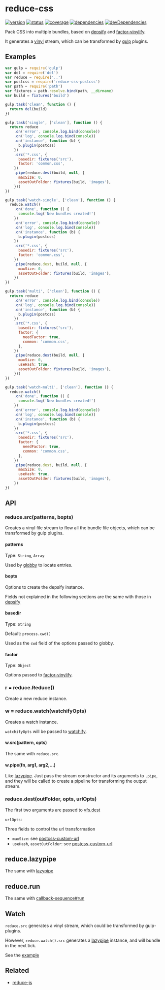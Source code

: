 # reduce-css
[![version](https://img.shields.io/npm/v/reduce-css.svg)](https://www.npmjs.org/package/reduce-css)
[![status](https://travis-ci.org/zoubin/reduce-css.svg?branch=master)](https://travis-ci.org/zoubin/reduce-css)
[![coverage](https://img.shields.io/coveralls/zoubin/reduce-css.svg)](https://coveralls.io/github/zoubin/reduce-css)
[![dependencies](https://david-dm.org/zoubin/reduce-css.svg)](https://david-dm.org/zoubin/reduce-css)
[![devDependencies](https://david-dm.org/zoubin/reduce-css/dev-status.svg)](https://david-dm.org/zoubin/reduce-css#info=devDependencies)

Pack CSS into multiple bundles,
based on [depsify](https://github.com/zoubin/depsify)
and [factor-vinylify](https://www.npmjs.com/package/factor-vinylify).

It generates a [vinyl](https://www.npmjs.com/package/vinyl) stream,
which can be transformed by [gulp](https://www.npmjs.com/package/gulp) plugins.

## Examples

```javascript
var gulp = require('gulp')
var del = require('del')
var reduce = require('..')
var postcss = require('reduce-css-postcss')
var path = require('path')
var fixtures = path.resolve.bind(path, __dirname)
var build = fixtures('build')

gulp.task('clean', function () {
  return del(build)
})

gulp.task('single', ['clean'], function () {
  return reduce
    .on('error', console.log.bind(console))
    .on('log', console.log.bind(console))
    .on('instance', function (b) {
      b.plugin(postcss)
    })
    .src('*.css', {
      basedir: fixtures('src'),
      factor: 'common.css',
    })
    .pipe(reduce.dest(build, null, {
      maxSize: 0,
      assetOutFolder: fixtures(build, 'images'),
    }))
})

gulp.task('watch-single', ['clean'], function () {
  reduce.watch()
    .on('done', function () {
      console.log('New bundles created!')
    })
    .on('error', console.log.bind(console))
    .on('log', console.log.bind(console))
    .on('instance', function (b) {
      b.plugin(postcss)
    })
    .src('*.css', {
      basedir: fixtures('src'),
      factor: 'common.css',
    })
    .pipe(reduce.dest, build, null, {
      maxSize: 0,
      assetOutFolder: fixtures(build, 'images'),
    })
})

gulp.task('multi', ['clean'], function () {
  return reduce
    .on('error', console.log.bind(console))
    .on('log', console.log.bind(console))
    .on('instance', function (b) {
      b.plugin(postcss)
    })
    .src('*.css', {
      basedir: fixtures('src'),
      factor: {
        needFactor: true,
        common: 'common.css',
      },
    })
    .pipe(reduce.dest(build, null, {
      maxSize: 0,
      useHash: true,
      assetOutFolder: fixtures(build, 'images'),
    }))
})

gulp.task('watch-multi', ['clean'], function () {
  reduce.watch()
    .on('done', function () {
      console.log('New bundles created!')
    })
    .on('error', console.log.bind(console))
    .on('log', console.log.bind(console))
    .on('instance', function (b) {
      b.plugin(postcss)
    })
    .src('*.css', {
      basedir: fixtures('src'),
      factor: {
        needFactor: true,
        common: 'common.css',
      },
    })
    .pipe(reduce.dest, build, null, {
      maxSize: 0,
      useHash: true,
      assetOutFolder: fixtures(build, 'images'),
    })
})

```

## API

### reduce.src(patterns, bopts)

Creates a vinyl file stream to flow all the bundle file objects,
which can be transformed by gulp plugins.

#### patterns

Type: `String`, `Array`

Used by [globby](https://github.com/sindresorhus/globby) to locate entries.

#### bopts

Options to create the depsify instance.

Fields not explained in the following sections
are the same with those in [depsify](https://github.com/zoubin/depsify)

#### basedir

Type: `String`

Default: `process.cwd()`

Used as the `cwd` field of the options passed to globby.

#### factor

Type: `Object`

Options passed to [factor-vinylify](https://github.com/zoubin/factor-vinylify#options).

### r = reduce.Reduce()
Create a new reduce instance.

### w = reduce.watch(watchifyOpts)

Creates a watch instance.

`watchifyOpts` will be passed to [watchify](https://github.com/substack/watchify).

#### w.src(pattern, opts)

The same with `reduce.src`.

#### w.pipe(fn, arg1, arg2,...)

Like [lazypipe](https://github.com/OverZealous/lazypipe).
Just pass the stream constructor and its arguments to `.pipe`,
and they will be called to create a pipeline
for transforming the output stream.


### reduce.dest(outFolder, opts, urlOpts)

The first two arguments are passed to [vfs.dest](https://github.com/gulpjs/vinyl-fs#destfolder-opt)

`urlOpts`:

Three fields to control the url transformation

* `maxSize`: see [postcss-custom-url](https://github.com/zoubin/postcss-custom-url#maxsize)
* `useHash`, `assetOutFolder`: see [postcss-custom-url](https://github.com/zoubin/postcss-custom-url#copy)


## reduce.lazypipe

The same with [lazypipe](https://github.com/OverZealous/lazypipe)

## reduce.run

The same with [callback-sequence#run](https://github.com/zoubin/callback-sequence#sequenceruncallbacks-done)

## Watch

`reduce.src` generates a vinyl stream,
which could be transformed by gulp-plugins.

However, `reduce.watch().src` generates a [lazypipe](https://github.com/OverZealous/lazypipe) instance,
and will bundle in the next tick.

See the [example](#example)

## Related

* [reduce-js](https://github.com/zoubin/reduce-js)


